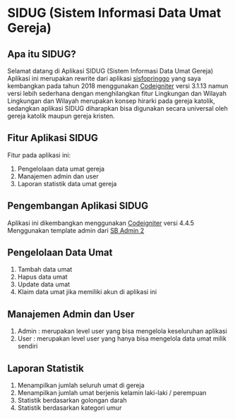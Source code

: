# SIDUG (Sistem Informasi Data Umat Gereja)

## Apa itu SIDUG?

Selamat datang di Aplikasi SIDUG (Sistem Informasi Data Umat Gereja)
Aplikasi ini merupakan rewrite dari aplikasi [sisfopringgo](https://github.com/dhimaskirana/sisfopringgo/) yang saya kembangkan pada tahun 2018 menggunakan [Codeigniter](https://www.codeigniter.com/) versi 3.1.13 namun versi lebih sederhana dengan menghilangkan fitur Lingkungan dan Wilayah
Lingkungan dan Wilayah merupakan konsep hirarki pada gereja katolik, sedangkan aplikasi SIDUG diharapkan bisa digunakan secara universal oleh gereja katolik maupun gereja kristen.

## Fitur Aplikasi SIDUG

Fitur pada aplikasi ini:

1.  Pengelolaan data umat gereja
2.  Manajemen admin dan user
3.  Laporan statistik data umat gereja

## Pengembangan Aplikasi SIDUG

Aplikasi ini dikembangkan menggunakan [Codeigniter](https://www.codeigniter.com/) versi 4.4.5
Menggunakan template admin dari [SB Admin 2](https://startbootstrap.com/theme/sb-admin-2)

## Pengelolaan Data Umat

1.  Tambah data umat
2.  Hapus data umat
3.  Update data umat
4.  Klaim data umat jika memiliki akun di aplikasi ini

## Manajemen Admin dan User

1.  Admin : merupakan level user yang bisa mengelola keseluruhan aplikasi
2.  User : merupakan level user yang hanya bisa mengelola data umat milik sendiri

## Laporan Statistik

1.  Menampilkan jumlah seluruh umat di gereja
2.  Menampilkan jumlah umat berjenis kelamin laki-laki / perempuan
3.  Statistik berdasarkan golongan darah
4.  Statistik berdasarkan kategori umur
